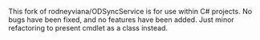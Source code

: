 This fork of rodneyviana/ODSyncService is for use within C# projects.  No bugs have been fixed, and no features have been added.  Just minor refactoring to present cmdlet as a class instead.
